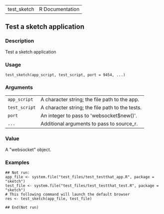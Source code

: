 |              |                 |
|--------------|----------------:|
| test\_sketch | R Documentation |

## Test a sketch application

### Description

Test a sketch application

### Usage

    test_sketch(app_script, test_script, port = 9454, ...)

### Arguments

|               |                                                 |
|---------------|-------------------------------------------------|
| `app_script`  | A character string; the file path to the app.   |
| `test_script` | A character string; the file path to the tests. |
| `port`        | An integer to pass to 'websocket$new()'.        |
| `...`         | Additional arguments to pass to source\_r.      |

### Value

A "websocket" object.

### Examples

    ## Not run: 
    app_file <- system.file("test_files/test_testthat_app.R", package = "sketch")
    test_file <- system.file("test_files/test_testthat_test.R", package = "sketch")
    # This following command will launch the default browser
    res <- test_sketch(app_file, test_file)

    ## End(Not run)

<link rel="stylesheet" type="text/css" href="../css/md-styles.css"></link>
